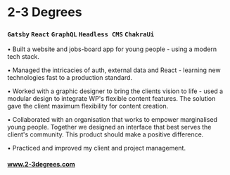 # 2-3 Degrees

### `Gatsby` `React` `GraphQL` `Headless CMS` `ChakraUi`

• Built a website and jobs-board app for young people - using a modern tech stack.

• Managed the intricacies of auth, external data and React - learning new technologies fast to a production standard.

• Worked with a graphic designer to bring the clients vision to life - used a modular design to integrate WP's flexible content features. The solution gave the client maximum flexibility for content creation.

• Collaborated with an organisation that works to empower marginalised young people. Together we designed an interface that best serves the client's community. This product should make a positive difference.

• Practiced and improved my client and project management.

#### www.2-3degrees.com
